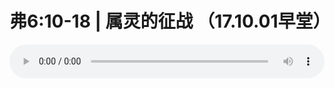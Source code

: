 # 弗6:10-18 | 属灵的征战 （17.10.01早堂）

<audio style="width: 100%;" preload="false" controls controlslist="nodownload"><source src="//file.simai.life/audio/mp3/old/12161.mp3" type="audio/mpeg">Your browser does not support the audio element.</audio>


